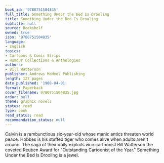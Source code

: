 ```yaml
---
book_id: '9780751504835'
full_title: Something Under the Bed Is Drooling
title: Something Under the Bed Is Drooling
subtitle: null
source: Bookshelf
owned: true
isbn: '9780751504835'
language:
- English
topics:
- Cartoons & Comic Strips
- Humour Collections & Anthologies
authors:
- Bill Watterson
publisher: Andrews McMeel Publishing
length: 127 pages
date_published: '1988-04-01'
format: Paperback
cover_filename: 9780751504835.jpg
order: null
theme: graphic novels
status: read
type: book
read_status: read
recommendation_status: null
---
```

Calvin is a rambunctious six-year-old whose manic antics threaten world peace. Hobbes is his stuffed tiger who comes alive when adults aren't around. The saga of their daily exploits won cartoonist Bill Watterson the coveted Reuben Award for "Outstanding Cartoonist of the Year." Something Under the Bed Is Drooling is a jewel.
